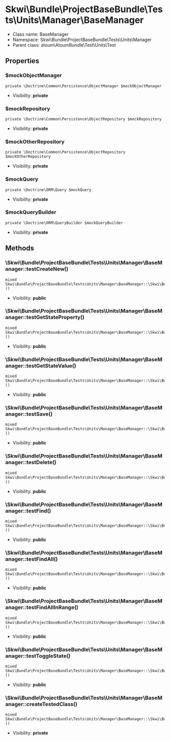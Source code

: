 Skwi\Bundle\ProjectBaseBundle\Tests\Units\Manager\BaseManager
===============






* Class name: BaseManager
* Namespace: Skwi\Bundle\ProjectBaseBundle\Tests\Units\Manager
* Parent class: atoum\AtoumBundle\Test\Units\Test





Properties
----------


### $mockObjectManager

```
private \Doctrine\Common\Persistence\ObjectManager $mockObjectManager
```





* Visibility: **private**


### $mockRepository

```
private \Doctrine\Common\Persistence\ObjectRepository $mockRepository
```





* Visibility: **private**


### $mockOtherRepository

```
private \Doctrine\Common\Persistence\ObjectRepository $mockOtherRepository
```





* Visibility: **private**


### $mockQuery

```
private \Doctrine\ORM\Query $mockQuery
```





* Visibility: **private**


### $mockQueryBuilder

```
private \Doctrine\ORM\QueryBuilder $mockQueryBuilder
```





* Visibility: **private**


Methods
-------


### \Skwi\Bundle\ProjectBaseBundle\Tests\Units\Manager\BaseManager::testCreateNew()

```
mixed Skwi\Bundle\ProjectBaseBundle\Tests\Units\Manager\BaseManager::\Skwi\Bundle\ProjectBaseBundle\Tests\Units\Manager\BaseManager::testCreateNew()()
```





* Visibility: **public**



### \Skwi\Bundle\ProjectBaseBundle\Tests\Units\Manager\BaseManager::testGetStateProperty()

```
mixed Skwi\Bundle\ProjectBaseBundle\Tests\Units\Manager\BaseManager::\Skwi\Bundle\ProjectBaseBundle\Tests\Units\Manager\BaseManager::testGetStateProperty()()
```





* Visibility: **public**



### \Skwi\Bundle\ProjectBaseBundle\Tests\Units\Manager\BaseManager::testGetStateValue()

```
mixed Skwi\Bundle\ProjectBaseBundle\Tests\Units\Manager\BaseManager::\Skwi\Bundle\ProjectBaseBundle\Tests\Units\Manager\BaseManager::testGetStateValue()()
```





* Visibility: **public**



### \Skwi\Bundle\ProjectBaseBundle\Tests\Units\Manager\BaseManager::testSave()

```
mixed Skwi\Bundle\ProjectBaseBundle\Tests\Units\Manager\BaseManager::\Skwi\Bundle\ProjectBaseBundle\Tests\Units\Manager\BaseManager::testSave()()
```





* Visibility: **public**



### \Skwi\Bundle\ProjectBaseBundle\Tests\Units\Manager\BaseManager::testDelete()

```
mixed Skwi\Bundle\ProjectBaseBundle\Tests\Units\Manager\BaseManager::\Skwi\Bundle\ProjectBaseBundle\Tests\Units\Manager\BaseManager::testDelete()()
```





* Visibility: **public**



### \Skwi\Bundle\ProjectBaseBundle\Tests\Units\Manager\BaseManager::testFind()

```
mixed Skwi\Bundle\ProjectBaseBundle\Tests\Units\Manager\BaseManager::\Skwi\Bundle\ProjectBaseBundle\Tests\Units\Manager\BaseManager::testFind()()
```





* Visibility: **public**



### \Skwi\Bundle\ProjectBaseBundle\Tests\Units\Manager\BaseManager::testFindAll()

```
mixed Skwi\Bundle\ProjectBaseBundle\Tests\Units\Manager\BaseManager::\Skwi\Bundle\ProjectBaseBundle\Tests\Units\Manager\BaseManager::testFindAll()()
```





* Visibility: **public**



### \Skwi\Bundle\ProjectBaseBundle\Tests\Units\Manager\BaseManager::testFindAllInRange()

```
mixed Skwi\Bundle\ProjectBaseBundle\Tests\Units\Manager\BaseManager::\Skwi\Bundle\ProjectBaseBundle\Tests\Units\Manager\BaseManager::testFindAllInRange()()
```





* Visibility: **public**



### \Skwi\Bundle\ProjectBaseBundle\Tests\Units\Manager\BaseManager::testToggleState()

```
mixed Skwi\Bundle\ProjectBaseBundle\Tests\Units\Manager\BaseManager::\Skwi\Bundle\ProjectBaseBundle\Tests\Units\Manager\BaseManager::testToggleState()()
```





* Visibility: **public**



### \Skwi\Bundle\ProjectBaseBundle\Tests\Units\Manager\BaseManager::createTestedClass()

```
mixed Skwi\Bundle\ProjectBaseBundle\Tests\Units\Manager\BaseManager::\Skwi\Bundle\ProjectBaseBundle\Tests\Units\Manager\BaseManager::createTestedClass()()
```





* Visibility: **private**


